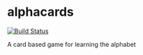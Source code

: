 alphacards
==========

[![Build Status](https://travis-ci.org/bazwilliams/alphacards.png?branch=master)](https://travis-ci.org/bazwilliams/alphacards)

A card based game for learning the alphabet
